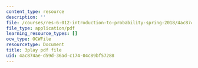 ```yaml
---
content_type: resource
description: ''
file: /courses/res-6-012-introduction-to-probability-spring-2018/4ac874aed59d36adc17404c89bf57288_aGbP_7yAiEk.pdf
file_type: application/pdf
learning_resource_types: []
ocw_type: OCWFile
resourcetype: Document
title: 3play pdf file
uid: 4ac874ae-d59d-36ad-c174-04c89bf57288
---
```

